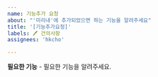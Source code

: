 ```yaml
---
name: 기능추가 요청
about: "'미리내'에 추가되었으면 하는 기능을 알려주세요"
title: '[기능추가요청]'
labels: 🖊 건의사항
assignees: 'hkcho'

---
```


**필요한 기능** - 필요한 기능을 알려주세요.


